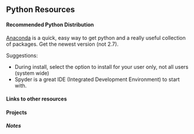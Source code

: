## Python Resources

#### Recommended Python Distribution
[Anaconda](https://www.anaconda.com/distribution/) is a quick, easy way to get python and a really useful collection of packages. Get the newest version (not 2.7).

Suggestions:
* During install, select the option to install for your user only, not all users (system wide)
* Spyder is a great IDE (Integrated Development Environment) to start with.

#### Links to other resources

#### Projects

##### Notes
